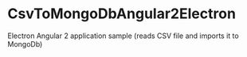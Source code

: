 # CsvToMongoDbAngular2Electron
Electron Angular 2 application sample (reads CSV file and imports it to MongoDb)
